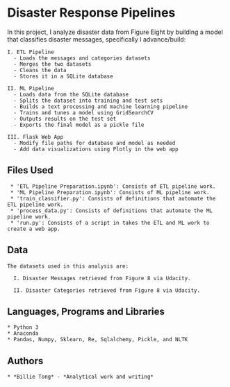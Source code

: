 # Disaster Response Pipelines

In this project, I analyze disaster data from Figure Eight by building a model that classifies disaster messages, specifically I advance/build:

    I. ETL Pipeline
      - Loads the messages and categories datasets
      - Merges the two datasets
      - Cleans the data
      - Stores it in a SQLite database

    II. ML Pipeline
      - Loads data from the SQLite database
      - Splits the dataset into training and test sets
      - Builds a text processing and machine learning pipeline
      - Trains and tunes a model using GridSearchCV
      - Outputs results on the test set
      - Exports the final model as a pickle file

    III. Flask Web App
      - Modify file paths for database and model as needed
      - Add data visualizations using Plotly in the web app

## Files Used

     * 'ETL Pipeline Preparation.ipynb': Consists of ETL pipeline work. 
     * 'ML Pipeline Preparation.ipynb': Consists of ML pipeline work.
     * 'train_classifier.py': Consists of definitions that automate the ETL pipeline work.
     * 'process_data.py': Consists of definitions that automate the ML pipeline work.
     * 'run.py': Consists of a script in takes the ETL and ML work to create a web app.

## Data
```
The datasets used in this analysis are:

  I. Disaster Messages retrieved from Figure 8 via Udacity.
    
  II. Disaster Categories retrieved from Figure 8 via Udacity.
```

## Languages, Programs and Libraries

    * Python 3
    * Anaconda
    * Pandas, Numpy, Sklearn, Re, Sqlalchemy, Pickle, and NLTK


## Authors

    * *Billie Tong* - *Analytical work and writing*

